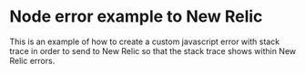 # Node error example to New Relic

This is an example of how to create a custom javascript error with stack trace in order to send to New Relic so that the stack trace shows within New Relic errors.